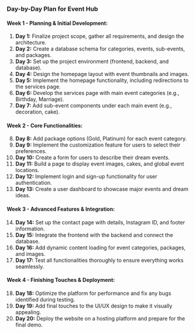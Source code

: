 ### **Day-by-Day Plan for Event Hub**
#### Week 1 - Planning & Initial Development:
1. **Day 1:** Finalize project scope, gather all requirements, and design the architecture.
2. **Day 2:** Create a database schema for categories, events, sub-events, and packages.
3. **Day 3:** Set up the project environment (frontend, backend, and database).
4. **Day 4:** Design the homepage layout with event thumbnails and images.
5. **Day 5:** Implement the homepage functionality, including redirections to the services page.
6. **Day 6:** Develop the services page with main event categories (e.g., Birthday, Marriage).
7. **Day 7:** Add sub-event components under each main event (e.g., decoration, cake).

#### Week 2 - Core Functionalities:
8. **Day 8:** Add package options (Gold, Platinum) for each event category.
9. **Day 9:** Implement the customization feature for users to select their preferences.
10. **Day 10:** Create a form for users to describe their dream events.
11. **Day 11:** Build a page to display event images, cakes, and global event locations.
12. **Day 12:** Implement login and sign-up functionality for user authentication.
13. **Day 13:** Create a user dashboard to showcase major events and dream ideas.

#### Week 3 - Advanced Features & Integration:
14. **Day 14:** Set up the contact page with details, Instagram ID, and footer information.
15. **Day 15:** Integrate the frontend with the backend and connect the database.
16. **Day 16:** Add dynamic content loading for event categories, packages, and images.
17. **Day 17:** Test all functionalities thoroughly to ensure everything works seamlessly.

#### Week 4 - Finishing Touches & Deployment:
18. **Day 18:** Optimize the platform for performance and fix any bugs identified during testing.
19. **Day 19:** Add final touches to the UI/UX design to make it visually appealing.
20. **Day 20:** Deploy the website on a hosting platform and prepare for the final demo.
